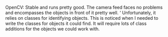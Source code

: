 OpenCV:
Stable and runs pretty good. 
The camera feed faces no problems and encompasses the objects in front of it pretty well. ‘
Unfortunately, it relies on classes for identifying objects. This is noticed when I needed to write the classes for objects it could find.
It will require lots of class additions for the objects we could work with.
